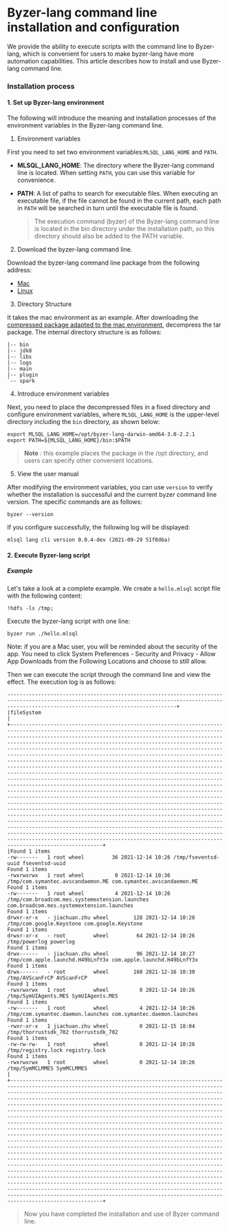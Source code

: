 # Byzer-lang command line installation and configuration

We provide the ability to execute scripts with the command line to Byzer-lang, which is convenient for users to make byzer-lang have more automation capabilities. This article describes how to install and use Byzer-lang command line.

### Installation process

#### 1. Set up Byzer-lang environment

The following will introduce the meaning and installation processes of the environment variables in the Byzer-lang command line.

1. Environment variables

First you need to set two environment variables:`MLSQL_LANG_HOME` and `PATH`.

- **MLSQL_LANG_HOME**: The directory where the Byzer-lang command line is located. When setting `PATH`, you can use this variable for convenience.

- **PATH**: A list of paths to search for executable files. When executing an executable file, if the file cannot be found in the current path, each path in `PATH` will be searched in turn until the executable file is found.

   > The execution command (byzer) of the Byzer-lang command line is located in the bin directory under the installation path, so this directory should also be added to the PATH variable.

2. Download the byzer-lang command line.

Download the byzer-lang command line package from the following address:

- [Mac](https://download.byzer.org/byzer/2.2.1/byzer-lang-darwin-amd64-3.0-2.2.1.tar.gz)
- [Linux](https://download.byzer.org/byzer/2.2.1/byzer-lang-linux-amd64-3.0-2.2.1.tar.gz)

3. Directory Structure

It takes the mac environment as an example. After downloading the [compressed package adapted to the mac environment](https://download.byzer.org/byzer/2.2.1/byzer-lang-darwin-amd64-3.0-2.2.1.tar.gz), decompress the tar package. The internal directory structure is as follows:

```
|-- bin
|-- jdk8
|-- libs
|-- logs
|-- main
|-- plugin
`-- spark
```

4. Introduce environment variables

Next, you need to place the decompressed files in a fixed directory and configure environment variables, where `MLSQL_LANG_HOME` is the upper-level directory including the `bin` directory, as shown below:

```
export MLSQL_LANG_HOME=/opt/byzer-lang-darwin-amd64-3.0-2.2.1
export PATH=${MLSQL_LANG_HOME}/bin:$PATH
```

> **Note** : this example places the package in the /opt directory, and users can specify other convenient locations.

5. View the user manual

After modifying the environment variables, you can use `version` to verify whether the installation is successful and the current byzer command line version. The specific commands are as follows:

```shell
byzer --version
```

If you configure successfully, the following log will be displayed:

```
mlsql lang cli version 0.0.4-dev (2021-09-29 51f8d6a)
```

#### 2. Execute Byzer-lang script

##### Example

Let's take a look at a complete example. We create a `hello.mlsql` script file with the following content:

```
!hdfs -ls /tmp;
```

Execute the byzer-lang script with one line:

```shell
byzer run ./hello.mlsql
```

Note: if you are a Mac user, you will be reminded about the security of the app. You need to click System Preferences - Security and Privacy - Allow App Downloads from the Following Locations and choose to still allow.


Then we can execute the script through the command line and view the effect. The execution log is as follows:
```
---------------------------------------------------------------------------------------------------------------------------------------------------------------------------------------------------+
|fileSystem                                                                                                                                                                                                                                                                                                                                                                                                                                                                                                                                                                                                                                                                                                                                                                                                                                                                                                                                                                                                                                                                                                                                                                                                                                                                                                                                                                                                                                                                            |
+--------------------------------------------------------------------------------------------------------------------------------------------------------------------------------------------------------------------------------------------------------------------------------------------------------------------------------------------------------------------------------------------------------------------------------------------------------------------------------------------------------------------------------------------------------------------------------------------------------------------------------------------------------------------------------------------------------------------------------------------------------------------------------------------------------------------------------------------------------------------------------------------------------------------------------------------------------------------------------------------------------------------------------------------------------------------------------------------------------------------------------------------------------------------------------------------------------------------------------------------------------------------------------------------------------------------------------------------------------------------------------------------------------------------------------------------------------------------------------------+
|Found 1 items
-rw-------   1 root wheel         36 2021-12-14 10:26 /tmp/fseventsd-uuid fseventsd-uuid
Found 1 items
-rwxrwxrwx   1 root wheel          0 2021-12-14 10:36 /tmp/com.symantec.avscandaemon.ME com.symantec.avscandaemon.ME
Found 1 items
-rw-------   1 root wheel          4 2021-12-14 10:26 /tmp/com.broadcom.mes.systemextension.launches com.broadcom.mes.systemextension.launches
Found 1 items
drwxr-xr-x   - jiachuan.zhu wheel        128 2021-12-14 10:28 /tmp/com.google.Keystone com.google.Keystone
Found 1 items
drwxr-xr-x   - root         wheel         64 2021-12-14 10:26 /tmp/powerlog powerlog
Found 1 items
drwx------   - jiachuan.zhu wheel         96 2021-12-14 10:27 /tmp/com.apple.launchd.H49bLnfY3x com.apple.launchd.H49bLnfY3x
Found 1 items
drwx------   - root         wheel        160 2021-12-16 10:30 /tmp/AVScanFrCP AVScanFrCP
Found 1 items
-rwxrwxrwx   1 root         wheel          0 2021-12-14 10:26 /tmp/SymUIAgents.MES SymUIAgents.MES
Found 1 items
-rw-------   1 root         wheel          4 2021-12-14 10:26 /tmp/com.symantec.daemon.launches com.symantec.daemon.launches
Found 1 items
-rwxr-xr-x   1 jiachuan.zhu wheel          0 2021-12-15 18:04 /tmp/thorrustsdk_702 thorrustsdk_702
Found 1 items
-rw-rw-rw-   1 root         wheel          0 2021-12-14 10:26 /tmp/registry.lock registry.lock
Found 1 items
-rwxrwxrwx   1 root         wheel          0 2021-12-14 10:26 /tmp/SymMCLMMES SymMCLMMES
|
+--------------------------------------------------------------------------------------------------------------------------------------------------------------------------------------------------------------------------------------------------------------------------------------------------------------------------------------------------------------------------------------------------------------------------------------------------------------------------------------------------------------------------------------------------------------------------------------------------------------------------------------------------------------------------------------------------------------------------------------------------------------------------------------------------------------------------------------------------------------------------------------------------------------------------------------------------------------------------------------------------------------------------------------------------------------------------------------------------------------------------------------------------------------------------------------------------------------------------------------------------------------------------------------------------------------------------------------------------------------------------------------------------------------------------------------------------------------------------------------+
```

> Now you have completed the installation and use of Byzer command line.